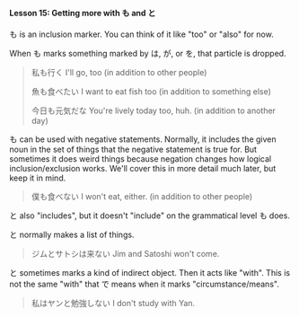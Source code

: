 #### Lesson 15: Getting more with も and と


も is an inclusion marker. You can think of it like "too" or "also" for now.


When も marks something marked by は, が, or を, that particle is dropped.


> 私も行く I'll go, too (in addition to other people)  
> > 魚も食べたい I want to eat fish too (in addition to something else)  
> > 今日も元気だな You're lively today too, huh. (in addition to another day)

も can be used with negative statements. Normally, it includes the given noun in the set of things that the negative statement is true for. But sometimes it does weird things because negation changes how logical inclusion/exclusion works. We'll cover this in more detail much later, but keep it in mind.


> 僕も食べない I won't eat, either. (in addition to other people)

と also "includes", but it doesn't "include" on the grammatical level も does.


と normally makes a list of things.


> ジムとサトシは来ない Jim and Satoshi won't come.

と sometimes marks a kind of indirect object. Then it acts like "with". This is not the same "with" that で means when it marks "circumstance/means".


> 私はヤンと勉強しない I don't study with Yan.

